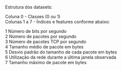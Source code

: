 Estrutura dos datasets:

Coluna 0 - Classes (0 ou 1)  
Colunas 1 a 7 - Índices e features conforme abaixo:

1 Número de bits por segundo  
2 Número de pacotes por segundo  
3 Número de pacotes TCP por segundo  
4 Tamanho médio de pacote em bytes  
5 Desvio padrão do tamanho de cada pacote em bytes  
6 Utilização da rede durante a última janela observada  
7 Tamanho máximo de pacote em bytes
